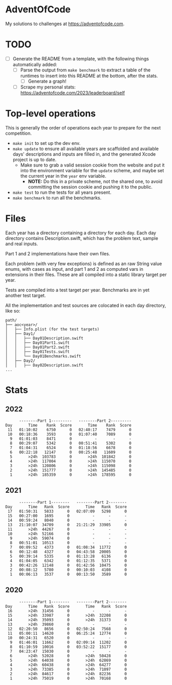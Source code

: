 # AdventOfCode

My solutions to challenges at https://adventofcode.com.

# TODO

- [ ] Generate the README from a template, with the following things automatically added:
    - [ ] Parse the output from `make benchmark` to extract a table of the runtimes to insert into this README at the bottom, after the stats.
        - [ ] Generate a graph!
    - [ ] Scrape my personal stats: https://adventofcode.com/2023/leaderboard/self

# Top-level operations

This is generally the order of operations each year to prepare for the next competition.

- `make init` to set up the dev env.
- `make update` to ensure all available years are scaffolded and available days' descriptions and inputs are filled in, and the generated Xcode project is up to date.
    - Make sure to grab a valid session cookie from the website and put it into the environment variable for the `update` scheme, and maybe set the current year in the `year` env variable. 
        - **NOTE:** Do this in a private scheme, not the shared one, to avoid committing the session cookie and pushing it to the public.
- `make test` to run the tests for all years present.
- `make benchmark` to run all the benchmarks.

# Files

Each year has a directory containing a directory for each day. Each day directory contains Description.swift, which has the problem text, sample and real inputs.

Part 1 and 2 implementations have their own files.

Each problem (with very few exceptions) is defined as an raw String value enums, with cases as input, and part 1 and 2 as computed vars in extensions in their files. These are all compiled into a static library target per year.

Tests are compiled into a test target per year. Benchmarks are in yet another test target.

All the implementation and test sources are colocated in each day directory, like so: 

 ```
 path/
 ├── aoc<year>/
 │   ├── Info.plist (for the test targets)
 │   ├── Day1/
 │   │   ├── Day01Description.swift
 │   │   ├── Day01Part1.swift
 │   │   ├── Day01Part2.swift
 │   │   ├── Day01Tests.swift
 │   │   └── Day01Benchmarks.swift
 │   ├── Day2/
 │   │   ├── Day02Description.swift
 ...
 ```

# Stats

## 2022

```
      --------Part 1---------   --------Part 2---------
Day       Time    Rank  Score       Time    Rank  Score
 11   01:10:02    6750      0   02:40:17    7479      0
 10   00:18:36    3593      0   01:07:40    7089      0
  9   01:01:03    8471      0          -       -      -
  8   00:29:07    5342      0   00:51:41    5302      0
  7   01:04:31    6524      0   01:18:56    6678      0
  6   00:22:18   12147      0   00:25:48   11609      0
  5       >24h  103783      0       >24h  101842      0
  4       >24h  117004      0       >24h  115070      0
  3       >24h  120806      0       >24h  115098      0
  2       >24h  151777      0       >24h  145485      0
  1       >24h  185359      0       >24h  178595      0
```

## 2021

```
      --------Part 1--------   --------Part 2--------
Day       Time   Rank  Score       Time   Rank  Score
 17   01:50:31   5833      0   02:07:09   5298      0
 15   00:27:00   1695      0          -      -      -
 14   00:59:24   8040      0          -      -      -
 13   21:10:07  34709      0   21:21:29  33905      0
 11       >24h  44267      0          -      -      -
 10       >24h  52166      0          -      -      -
  9       >24h  59074      0          -      -      -
  8   00:51:01  10513      0          -      -      -
  7   00:09:52   4373      0   01:08:34  11772      0
  6   00:12:48   4327      0   04:43:58  20005      0
  5   00:39:14   5335      0   01:13:28   6136      0
  4   01:04:05   6342      0   01:12:35   5371      0
  3   00:42:26  12148      0   01:42:56  10475      0
  2   00:08:12   5780      0   00:10:03   4108      0
  1   00:06:13   3537      0   00:13:50   3589      0
```

## 2020

```
      --------Part 1--------   --------Part 2--------
Day       Time   Rank  Score       Time   Rank  Score
 16       >24h  31456      0          -      -      -
 15       >24h  33987      0       >24h  32208      0
 14       >24h  35093      0       >24h  31373      0
 13       >24h  39860      0          -      -      -
 12   02:20:50   8656      0   02:50:24   7568      0
 11   05:00:11  14620      0   06:25:24  12774      0
 10   00:24:31   6520      0          -      -      -
  9   01:46:01  11662      0   02:09:14  11202      0
  8   01:10:59  10016      0   03:52:22  15177      0
  7   04:23:47  15030      0          -      -      -
  6       >24h  52028      0       >24h  50428      0
  5       >24h  64038      0       >24h  62869      0
  4       >24h  60438      0       >24h  64277      0
  3       >24h  73385      0       >24h  71097      0
  2       >24h  84617      0       >24h  82236      0
  1       >24h  75019      0       >24h  70168      0
```
